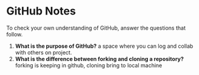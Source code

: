 # GitHub Notes

To check your own understanding of GitHub, answer the questions that follow.

1. **What is the purpose of GitHub?** a space where you can log and collab with others on project.
1. **What is the difference between forking and cloning a repository?** forking is keeping in github, cloning bring to local machine